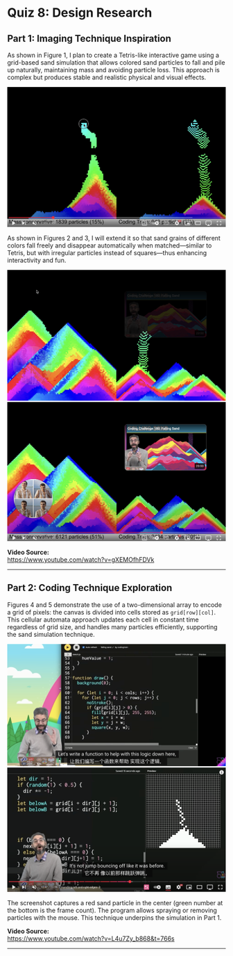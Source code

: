 # Quiz 8: Design Research

## Part 1: Imaging Technique Inspiration

As shown in Figure 1, I plan to create a Tetris-like interactive game using a grid-based sand simulation that allows colored sand particles to fall and pile up naturally, maintaining mass and avoiding particle loss. This approach is complex but produces stable and realistic physical and visual effects.

![Figure 1: Sand Mesh Simulation - Particles fall and pile up in a mesh](readmeImages/1.jpg)

As shown in Figures 2 and 3, I will extend it so that sand grains of different colors fall freely and disappear automatically when matched—similar to Tetris, but with irregular particles instead of squares—thus enhancing interactivity and fun.

![Figure 2: Schematic of free fall of colored sand grains](readmeImages/2.jpg)  
![Figure 3: Schematic of automatic elimination of contact with particles of the same color](readmeImages/3.jpg)

**Video Source:**  
https://www.youtube.com/watch?v=gXEMOfhFDVk

---

## Part 2: Coding Technique Exploration

Figures 4 and 5 demonstrate the use of a two-dimensional array to encode a grid of pixels: the canvas is divided into cells stored as `grid[row][col]`. This cellular automata approach updates each cell in constant time regardless of grid size, and handles many particles efficiently, supporting the sand simulation technique.

![Figure 4: Encoding pixel grids with `grid[row][col]`](readmeImages/4.jpg)  
![Figure 5: Mouse Spraying and Deleting Sand Example](readmeImages/5.jpg)

The screenshot captures a red sand particle in the center (green number at the bottom is the frame count). The program allows spraying or removing particles with the mouse. This technique underpins the simulation in Part 1.

**Video Source:**  
https://www.youtube.com/watch?v=L4u7Zy_b868&t=766s

---